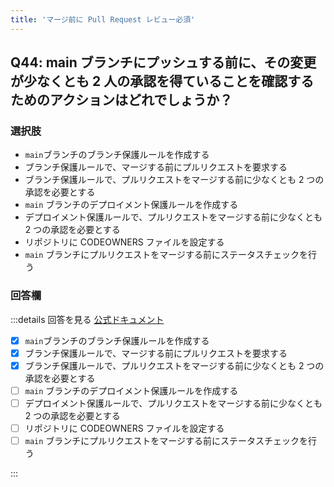 ```yaml
---
title: 'マージ前に Pull Request レビュー必須'
---
```


## Q44: main ブランチにプッシュする前に、その変更が少なくとも 2 人の承認を得ていることを確認するためのアクションはどれでしょうか？

### 選択肢

- `main`ブランチのブランチ保護ルールを作成する
- ブランチ保護ルールで、マージする前にプルリクエストを要求する
- ブランチ保護ルールで、プルリクエストをマージする前に少なくとも 2 つの承認を必要とする
- `main` ブランチのデプロイメント保護ルールを作成する
- デプロイメント保護ルールで、プルリクエストをマージする前に少なくとも 2 つの承認を必要とする
- リポジトリに CODEOWNERS ファイルを設定する
- `main` ブランチにプルリクエストをマージする前にステータスチェックを行う

### 回答欄

:::details 回答を見る
[公式ドキュメント](https://docs.github.com/ja/repositories/configuring-branches-and-merges-in-your-repository/managing-protected-branches/about-protected-branches#require-pull-request-reviews-before-merging)

- [x] `main`ブランチのブランチ保護ルールを作成する
- [x] ブランチ保護ルールで、マージする前にプルリクエストを要求する
- [x] ブランチ保護ルールで、プルリクエストをマージする前に少なくとも 2 つの承認を必要とする
- [ ] `main` ブランチのデプロイメント保護ルールを作成する
- [ ] デプロイメント保護ルールで、プルリクエストをマージする前に少なくとも 2 つの承認を必要とする
- [ ] リポジトリに CODEOWNERS ファイルを設定する
- [ ] `main` ブランチにプルリクエストをマージする前にステータスチェックを行う

:::
